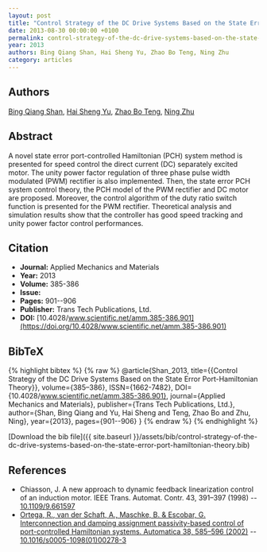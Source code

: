 ```yaml
---
layout: post
title: "Control Strategy of the DC Drive Systems Based on the State Error Port-Hamiltonian Theory"
date: 2013-08-30 00:00:00 +0100
permalink: control-strategy-of-the-dc-drive-systems-based-on-the-state-error-port-hamiltonian-theory
year: 2013
authors: Bing Qiang Shan, Hai Sheng Yu, Zhao Bo Teng, Ning Zhu
category: articles
---
```

 
## Authors
[Bing Qiang Shan](authors/bing-qiang-shan), [Hai Sheng Yu](authors/haisheng-yu), [Zhao Bo Teng](authors/zhaobo-teng), [Ning Zhu](authors/ning-zhu)
 
## Abstract
A novel state error port-controlled Hamiltonian (PCH) system method is presented for speed control the direct current (DC) separately excited motor. The unity power factor regulation of three phase pulse width modulated (PWM) rectifier is also implemented. Then, the state error PCH system control theory, the PCH model of the PWM rectifier and DC motor are proposed. Moreover, the control algorithm of the duty ratio switch function is presented for the PWM rectifier. Theoretical analysis and simulation results show that the controller has good speed tracking and unity power factor control performances.
 
## Citation
- **Journal:** Applied Mechanics and Materials
- **Year:** 2013
- **Volume:** 385-386
- **Issue:** 
- **Pages:** 901--906
- **Publisher:** Trans Tech Publications, Ltd.
- **DOI:** [10.4028/www.scientific.net/amm.385-386.901](https://doi.org/10.4028/www.scientific.net/amm.385-386.901)
 
## BibTeX
{% highlight bibtex %}
{% raw %}
@article{Shan_2013,
  title={{Control Strategy of the DC Drive Systems Based on the State Error Port-Hamiltonian Theory}},
  volume={385–386},
  ISSN={1662-7482},
  DOI={10.4028/www.scientific.net/amm.385-386.901},
  journal={Applied Mechanics and Materials},
  publisher={Trans Tech Publications, Ltd.},
  author={Shan, Bing Qiang and Yu, Hai Sheng and Teng, Zhao Bo and Zhu, Ning},
  year={2013},
  pages={901--906}
}
{% endraw %}
{% endhighlight %}
 
[Download the bib file]({{ site.baseurl }}/assets/bib/control-strategy-of-the-dc-drive-systems-based-on-the-state-error-port-hamiltonian-theory.bib)
 
## References
- Chiasson, J. A new approach to dynamic feedback linearization control of an induction motor. IEEE Trans. Automat. Contr. 43, 391–397 (1998) -- [10.1109/9.661597](https://doi.org/10.1109/9.661597)
- [Ortega, R., van der Schaft, A., Maschke, B. & Escobar, G. Interconnection and damping assignment passivity-based control of port-controlled Hamiltonian systems. Automatica 38, 585–596 (2002)](interconnection-and-damping-assignment-passivity-based-control-of-port-controlled-hamiltonian-systems) -- [10.1016/s0005-1098(01)00278-3](https://doi.org/10.1016/s0005-1098(01)00278-3)


